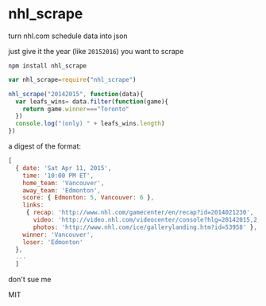# nhl_scrape
turn nhl.com schedule data into json

just give it the year (like `20152016`) you want to scrape

```
npm install nhl_scrape
```
```javascript
var nhl_scrape=require("nhl_scrape")

nhl_scrape("20142015", function(data){
  var leafs_wins= data.filter(function(game){
    return game.winner==="Toronto"
  })
  console.log("(only) " + leafs_wins.length)
})
```

a digest of the format:
```javascript
[
  { date: 'Sat Apr 11, 2015',
    time: '10:00 PM ET',
    home_team: 'Vancouver',
    away_team: 'Edmonton',
    score: { Edmonton: 5, Vancouver: 6 },
    links:
     { recap: 'http://www.nhl.com/gamecenter/en/recap?id=2014021230',
       video: 'http://video.nhl.com/videocenter/console?hlg=20142015,2,1230&lang=en',
       photos: 'http://www.nhl.com/ice/gallerylanding.htm?id=53958' },
    winner: 'Vancouver',
    loser: 'Edmonton'
  },
  ...
  ]
  ```
don't sue me

MIT